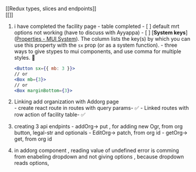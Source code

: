 [[Redux types, slices and endpoints]]  
[[]]
1. i have completed the facility page
          -  table completed 
          - [ ]  default mrt options not working (have to discuss with Ayyappa) 
          - [ ]   [**System keys**]([Properties - MUI System](https://mui.com/system/properties/)). The column lists the key(s) by which you can use this property with the `sx` prop (or as a system function). - three ways to give stypes to mui components, and use comma for multiple styles. 📝
    
    ```jsx
    <Button sx={{ mb: 3 }}>
    // or
    <Box mb={3}>
    // or
    <Box marginBottom={3}>
    ```
1.   Linking add organization with Addorg page  
          - create react route in routes with query params- ✅
          - Linked routes with row action of facility table- ✅
2. creating 3 api endpints 
          - addOrg-> put , for adding new Ogr, from org button, legal-str and optionals
          - EditOrg-> patch,  from org id 
          - getOrg-> get,  from org id
  3. in addorg component , reading value of undefined error is comming from enabeling dropdown and not giving options , because dropdown reads options, 

